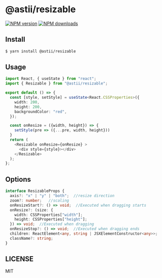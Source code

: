 # @astii/resizable

[![NPM version](https://img.shields.io/npm/v/@astii/resizable.svg?style=flat)](https://npmjs.org/package/@astii/resizable)
[![NPM downloads](http://img.shields.io/npm/dm/@astii/resizable.svg?style=flat)](https://npmjs.org/package/@astii/resizable)

## Install

```bash
$ yarn install @astii/resizable
```

## Usage

```ts
import React, { useState } from "react";
import { Resizable } from "@astii/resizable";

export default () => {
  const [style, setStyle] = useState<React.CSSProperties>({
    width: 200,
    height: 200,
    backgroundColor: "red",
  });

  const onResize = ({width, height}) => {
    setStyle(pre => ({...pre, width, height}))
  }
  return (
    <Resizable onResize={onResize} >
      <div style={style}></div>
    </Resizable>
  );
};

```
## Options

```ts
interface ResizableProps {
  axis?: "x" | "y" | "both";  //resize direction
  zoom?: number;   //scaling
  onResizeStart?: () => void;  //Executed when dragging starts
  onResize?: (size: {
    width: CSSProperties["width"];
    height: CSSProperties["height"];
  }) => void;  //Executed when dragging
  onResizeStop?: () => void;  //Executed when dragging ends
  children: ReactElement<any, string | JSXElementConstructor<any>>;
  className?: string;
}
```

## LICENSE

MIT
